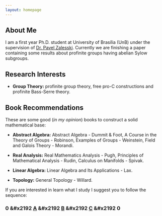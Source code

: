 ```yaml
---
layout: homepage
---
```


## About Me

I am a first year Ph.D. student at University of Brasília (UnB) under the supervision of <a href="http://pz.mat.unb.br/">Dr. Pavel Zalesski</a>. Currently we are finishing a paper containing some results about profinite groups having abelian Sylow subgroups. 

## Research Interests

- **Group Theory:** profinite group theory, free pro-C constructions and profinite Bass-Serre theory.

## Book Recommendations

These are some good (*in my opinion*) books to construct a solid mathematical base:

- **Abstract Algebra:** Abstract Algebra - Dummit & Foot, A Course in the Theory of Groups - Robinson, Examples of Groups - Weinstein, Field and Galois Theory - Morandi.

- **Real Analysis:** Real Mathematics Analysis - Pugh, Principles of Mathematical Analysis - Rudin, Calculus on Manifolds - Spivak.

- **Linear Algebra:** Linear Algebra and Its Applications - Lax.

- **Topology:** General Topology - Willard.

If you are interested in learn what I study I suggest you to follow the sequence: <h3>0 &#x2192 <a href="https://link.springer.com/book/10.1007/978-3-642-61856-7">A</a> &#x2192 <a href="https://link.springer.com/book/10.1007/978-3-642-01642-4">B</a> &#x2192 <a href="https://link.springer.com/book/10.1007/978-3-319-61199-0">C</a> &#x2192 0</h3>
